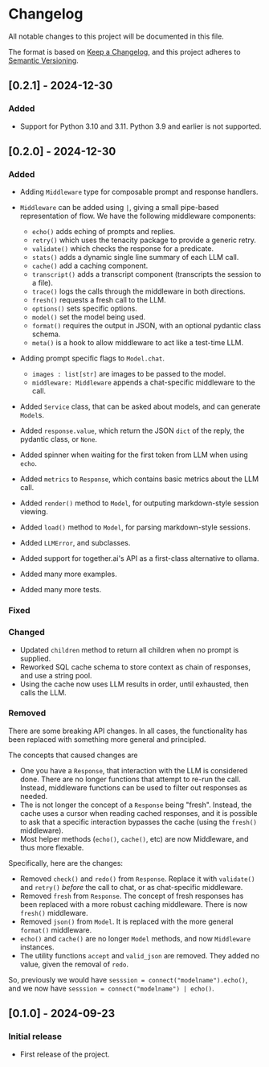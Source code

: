 # Changelog

All notable changes to this project will be documented in this file.

The format is based on [Keep a Changelog](https://keepachangelog.com/en/1.0.0/),
and this project adheres to [Semantic Versioning](https://semver.org/spec/v2.0.0.html).


## [0.2.1] - 2024-12-30
### Added
- Support for Python 3.10 and 3.11. Python 3.9 and earlier is not supported.

## [0.2.0] - 2024-12-30
### Added
- Adding `Middleware` type for composable prompt and response handlers.
- `Middleware` can be added using `|`, giving a small pipe-based representation of flow.
  We have the following middleware components:

  - `echo()` adds eching of prompts and replies.
  - `retry()` which uses the tenacity package to provide a generic retry.
  - `validate()` which checks the response for a predicate.
  - `stats()` adds a dynamic single line summary of each LLM call.
  - `cache()` add a caching component.
  - `transcript()` adds a transcript component (transcripts the session to a file).
  - `trace()` logs the calls through the middleware in both directions.
  - `fresh()` requests a fresh call to the LLM.
  - `options()` sets specific options.
  - `model()` set the model being used.
  - `format()` requires the output in JSON, with an optional pydantic class schema.
  - `meta()` is a hook to allow middleware to act like a test-time LLM.

- Adding prompt specific flags to `Model.chat`.
  - `images : list[str]` are images to be passed to the model.
  - `middleware: Middleware` appends a chat-specific middleware to the call.
- Added `Service` class, that can be asked about models, and can generate `Model`s.
- Added `response.value`, which return the JSON `dict` of the reply, the pydantic class, or `None`.
- Added spinner when waiting for the first token from LLM when using `echo`.
- Added `metrics` to `Response`, which contains basic metrics about the LLM call.
- Added `render()` method to `Model`, for outputing markdown-style session viewing.
- Added `load()` method to `Model`, for parsing markdown-style sessions.
- Added `LLMError`, and subclasses. 
- Added support for together.ai's API as a first-class alternative to ollama.
- Added many more examples.
- Added many more tests.
### Fixed
### Changed
- Updated `children` method to return all children when no prompt is supplied.
- Reworked SQL cache schema to store context as chain of responses, and use a
  string pool.
- Using the cache now uses LLM results in order, until exhausted, then calls the LLM.
### Removed
There are some breaking API changes. In all cases, the functionality has been
replaced with something more general and principled.

The concepts that caused changes are
- One you have a `Response`, that interaction with the LLM is considered done.
  There are no longer functions that attempt to re-run the call. Instead, middleware
  functions can be used to filter out responses as needed.
- The is not longer the concept of a `Response` being "fresh". Instead, the
  cache uses a cursor when reading cached responses, and it is possible to ask 
  that a specific interaction bypasses the cache (using the `fresh()` middleware).
- Most helper methods (`echo()`, `cache()`, etc) are now Middleware, and thus
  more flexable.

Specifically, here are the changes:
- Removed `check()` and `redo()` from `Response`.
  Replace it with `validate()` and `retry()` *before* the call to chat,
  or as chat-specific middleware.
- Removed `fresh` from `Response`. The concept of fresh responses has been replaced
  with a more robust caching middleware. There is now `fresh()` middleware.
- Removed `json()` from `Model`. It is replaced with the more general
  `format()` middleware.
- `echo()` and `cache()` are no longer `Model` methods, and now `Middleware` instances.
- The utility functions `accept` and `valid_json` are removed.  They added no value,
  given the removal of `redo`.

So, previously we would have `sesssion = connect("modelname").echo()`, and we now have
`sesssion = connect("modelname") | echo()`.


## [0.1.0] - 2024-09-23
### Initial release
- First release of the project.
